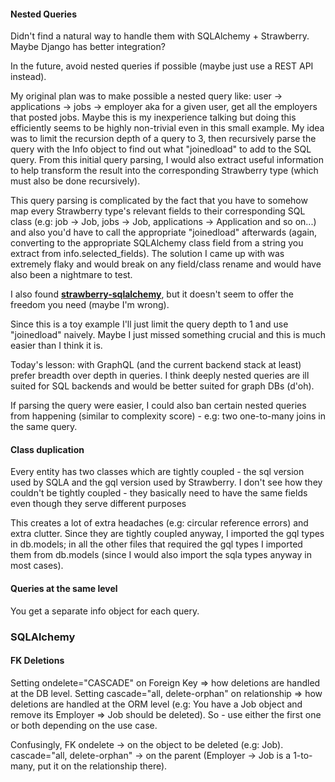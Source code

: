 #### Nested Queries
Didn't find a natural way to handle them with SQLAlchemy + Strawberry. Maybe Django has better integration? 

In the future, avoid nested queries if possible (maybe just use a REST API instead).

My original plan was to make possible a nested query like:
user -> applications -> jobs -> employer aka for a given user, get all the employers that posted jobs. Maybe this is my inexperience talking but doing this efficiently seems to be highly non-trivial even in this small example. My idea was to limit the recursion depth of a query to 3, then recursively parse the query with the Info object to find out what "joinedload" to add to the SQL query.  From this initial query parsing, I would also extract useful information to help transform the result into the corresponding Strawberry type (which must also be done recursively). 

This query parsing is complicated by the fact that you have to somehow map every Strawberry type's relevant fields to their corresponding SQL class (e.g: job -> Job, jobs -> Job, applications -> Application and so on...) and also you'd have to call the appropriate "joinedload" afterwards (again, converting to the appropriate SQLAlchemy class field from a string you extract from info.selected_fields). The solution I came up with was extremely flaky and would break on any field/class rename and would have also been a nightmare to test.

I also found **[strawberry-sqlalchemy](https://github.com/strawberry-graphql/strawberry-sqlalchemy)**, but it doesn't seem to offer the freedom you need (maybe I'm wrong).

Since this is a toy example I'll just limit the query depth to 1 and use "joinedload" naively. Maybe I just missed something crucial and this is much easier than I think it is.

Today's lesson: with GraphQL (and the current backend stack at least) prefer breadth over depth in queries. I think deeply nested queries are ill suited for SQL backends and would be better suited for graph DBs (d'oh).

If parsing the query were easier, I could also ban certain nested queries from happening (similar to complexity score) - e.g: two one-to-many joins in the same query.

#### Class duplication
Every entity has two classes which are tightly coupled  - the sql version used by SQLA and the gql version used by Strawberry. I don't see how they couldn't be tightly coupled - they basically need to have the same fields even though they serve different purposes 

This creates a lot of extra headaches (e.g: circular reference errors) and extra clutter. Since they are tightly coupled anyway, I imported the gql types in db.models; in all the other files that required the gql types I imported them from db.models (since I would also import the sqla types anyway in most cases).

#### Queries at the same level
You get a separate info object for each query.

### SQLAlchemy

#### FK Deletions
Setting ondelete="CASCADE" on Foreign Key => how deletions are handled at the DB level.
Setting cascade="all, delete-orphan" on relationship => how deletions are handled at the ORM level (e.g: You have a Job object and remove its Employer => Job should be deleted).
So - use either the first one or both depending on the use case.

Confusingly, FK ondelete -> on the object to be deleted (e.g: Job).
cascade="all, delete-orphan" -> on the parent (Employer -> Job is a 1-to-many, put it on the relationship there).

